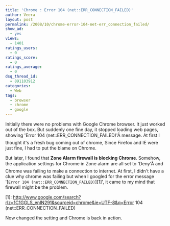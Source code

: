 ```yaml
---
title: 'Chrome : Error 104 (net::ERR_CONNECTION_FAILED)'
author: Veera
layout: post
permalink: /2008/10/chrome-error-104-net-err_connection_failed/
show_ad:
  - yes
views:
  - 1401
ratings_users:
  - 0
ratings_score:
  - 0
ratings_average:
  - 0
dsq_thread_id:
  - 891103912
categories:
  - Web
tags:
  - browser
  - chrome
  - google
---
```


Initially there were no problems with Google Chrome browser. It just worked out of the box. But suddenly one fine day, it stopped loading web pages, showing 'Error 104 (net::ERR\_CONNECTION\_FAILED)'Â message. At first I thought it's a fresh bug coming out of chrome, Since Firefox and IE were just fine, I had to put the blame on Chrome.

But later, I found that **Zone Alarm firewall is blocking Chrome**. Somehow, the application settings for Chrome in Zone alarm are all set to 'Deny'Â and Chrome was failing to make a connection to internet. At first, I didn't have a clue why chrome was failing but when I googled for the error message '[`Error 104 (net::ERR_CONNECTION_FAILED)`][1]', it came to my mind that firewall might be the problem.

 [1]: http://www.google.com/search?rlz=1C1GGLS_enIN291&sourceid=chrome&ie=UTF-8&q=Error 104 (net::ERR_CONNECTION_FAILED)

Now changed the setting and Chrome is back in action.